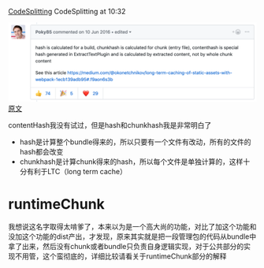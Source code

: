 [CodeSplitting](https://www.youtube.com/watch?v=tnwDajQ2Yms)
CodeSplitting at 10:32

![what_s_difference_between_hash_chunkhash_contenthash](./docImgs/whatsdifferencebetweenhaschunkhashandcontenthash.png)
[原文](https://github.com/webpack-contrib/extract-text-webpack-plugin/issues/153)

contentHash我没有试过，但是hash和chunkhash我是非常明白了
- hash是计算整个bundle得来的，所以只要有一个文件有改动，所有的文件的hash都会改变
- chunkhash是计算chunk得来的hash，所以每个文件是单独计算的，这样十分有利于LTC（long term cache）

# runtimeChunk
我想说这名字取得太啃爹了，本来以为是一个高大尚的功能，对比了加这个功能和没加这个功能的dist产出，才发现，原来其实就是把一段管理包的代码从bundle中拿了出来，然后没有chunk或者bundle只负责自身逻辑实现，对于公共部分的实现不用管，这个蛮彻底的，详细比较请看关于runtimeChunk部分的解释
